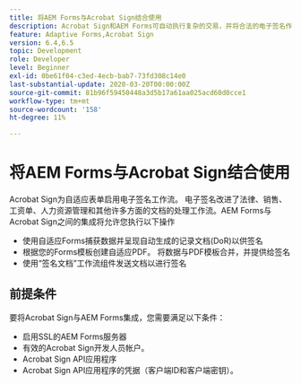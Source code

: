 ```yaml
---
title: 将AEM Forms与Acrobat Sign结合使用
description: Acrobat Sign和AEM Forms可自动执行复杂的交易，并将合法的电子签名作为无缝数字体验的一部分。
feature: Adaptive Forms,Acrobat Sign
version: 6.4,6.5
topic: Development
role: Developer
level: Beginner
exl-id: 0be61f04-c3ed-4ecb-bab7-73fd308c14e0
last-substantial-update: 2020-03-20T00:00:00Z
source-git-commit: 81b96f59450448a3d5b17a61aa025acd60d0cce1
workflow-type: tm+mt
source-wordcount: '158'
ht-degree: 11%

---
```


# 将AEM Forms与Acrobat Sign结合使用

Acrobat Sign为自适应表单启用电子签名工作流。 电子签名改进了法律、销售、工资单、人力资源管理和其他许多方面的文档的处理工作流。AEM Forms与Acrobat Sign之间的集成将允许您执行以下操作

* 使用自适应Forms捕获数据并呈现自动生成的记录文档(DoR)以供签名
* 根据您的Forms模板创建自适应PDF。 将数据与PDF模板合并，并提供给签名
* 使用“签名文档”工作流组件发送文档以进行签名

## 前提条件

要将Acrobat Sign与AEM Forms集成，您需要满足以下条件：

* 启用SSL的AEM Forms服务器
* 有效的Acrobat Sign开发人员帐户。
* Acrobat Sign API应用程序
* Acrobat Sign API应用程序的凭据（客户端ID和客户端密钥）。
